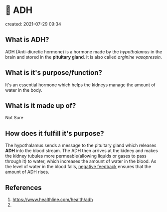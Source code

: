# 🥖  ADH
created: 2021-07-29 09:34

## What is ADH?
ADH (Anti-diuretic hormone) is a hormone made by the *hypothalamus* in the brain and stored in the **pituitary gland**. it is also called *arginine vasopressin*.

## What is it's purpose/function?
It's an essential hormone which helps the kidneys manage the amount of water in the body. 

## What is it made up of?
Not Sure

## How does it fulfill it's purpose?
The hypothalamus sends a message to the pituitary gland which releases **ADH** into the blood stream. The ADH then arrives at the kidney and makes the kidney tubules more permeable(allowing liquids or gases to pass through it) to water, which increases the amount of water in the blood. As the level of water in the blood falls, [negative feedback](https://www.google.com/search?q=negative+feedback&oq=negative+feedback&aqs=chrome..69i57j0i271l2.3080j0j7&sourceid=chrome&ie=UTF-8) ensures that the amount of ADH rises.

## References
1. https://www.healthline.com/health/adh
2. 